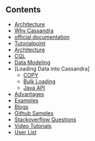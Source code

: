 ## Contents
- [Architecture]()
- [Why Cassandra]()
- [official documentation]()
- [Tutorialpoint](https://www.tutorialspoint.com/cassandra/cassandra_architecture.htm)
- [Architecture](http://cassandra.apache.org/doc/latest/architecture/index.html)
- [CQL](http://cassandra.apache.org/doc/latest/cql/index.html)
- [Data Modeling](http://cassandra.apache.org/doc/latest/data_modeling/index.html)
- [Loading Data into Cassandra]
	- [COPY]()
	- [Bulk Loading]()
	- [Java API]()
- [Advantages](https://github.com/grsrujan/docs/blob/master/ref/cassandra/ref/advantages.md)
- [Examples](https://github.com/grsrujan/docs/blob/master/ref/cassandra/ref/examples.md)
- [Blogs](https://github.com/grsrujan/docs/blob/master/ref/cassandra/ref/blogs.md)
- [Github Samples](https://github.com/grsrujan/docs/blob/master/ref/cassandra/ref/codesamples.md)
- [Stackoverflow Questions](https://github.com/grsrujan/docs/blob/master/ref/cassandra/ref/Stackoverflow.md)
- [Video Tutorials](https://github.com/grsrujan/docs/blob/master/ref/cassandra/ref/videotutorial.md)
- [User List]()
